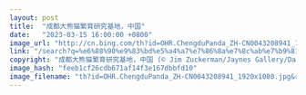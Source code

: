 ```yaml
---
layout: post
title:  "成都大熊猫繁育研究基地，中国"
date:   "2023-03-15 16:00:00 +0800"
image_url: "http://cn.bing.com/th?id=OHR.ChengduPanda_ZH-CN0043208941_1920x1080.jpg&rf=LaDigue_1920x1080.jpg&pid=hp"
link: "/search?q=%e6%88%90%e9%83%bd%e5%a4%a7%e7%86%8a%e7%8c%ab%e7%b9%81%e8%82%b2%e7%a0%94%e7%a9%b6%e5%9f%ba%e5%9c%b0&form=hpcapt&mkt=zh-cn"
copyright: "成都大熊猫繁育研究基地，中国 (© Jim Zuckerman/Jaynes Gallery/DanitaDelimont)"
image_hash: "feeb1cf26cdb671af14f3e167dbbfd10"
image_filename: "th?id=OHR.ChengduPanda_ZH-CN0043208941_1920x1080.jpg&rf=LaDigue_1920x1080.jpg&pid=hp"
---
```

